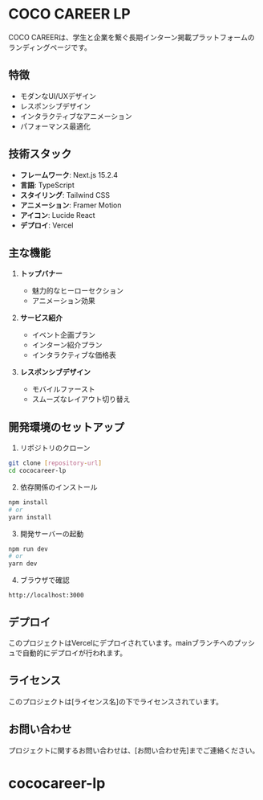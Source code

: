 # COCO CAREER LP

COCO CAREERは、学生と企業を繋ぐ長期インターン掲載プラットフォームのランディングページです。

## 特徴

- モダンなUI/UXデザイン
- レスポンシブデザイン
- インタラクティブなアニメーション
- パフォーマンス最適化

## 技術スタック

- **フレームワーク**: Next.js 15.2.4
- **言語**: TypeScript
- **スタイリング**: Tailwind CSS
- **アニメーション**: Framer Motion
- **アイコン**: Lucide React
- **デプロイ**: Vercel

## 主な機能

1. **トップバナー**
   - 魅力的なヒーローセクション
   - アニメーション効果

2. **サービス紹介**
   - イベント企画プラン
   - インターン紹介プラン
   - インタラクティブな価格表

3. **レスポンシブデザイン**
   - モバイルファースト
   - スムーズなレイアウト切り替え

## 開発環境のセットアップ

1. リポジトリのクローン
```bash
git clone [repository-url]
cd cococareer-lp
```

2. 依存関係のインストール
```bash
npm install
# or
yarn install
```

3. 開発サーバーの起動
```bash
npm run dev
# or
yarn dev
```

4. ブラウザで確認
```
http://localhost:3000
```

## デプロイ

このプロジェクトはVercelにデプロイされています。mainブランチへのプッシュで自動的にデプロイが行われます。

## ライセンス

このプロジェクトは[ライセンス名]の下でライセンスされています。

## お問い合わせ

プロジェクトに関するお問い合わせは、[お問い合わせ先]までご連絡ください。
# cococareer-lp
